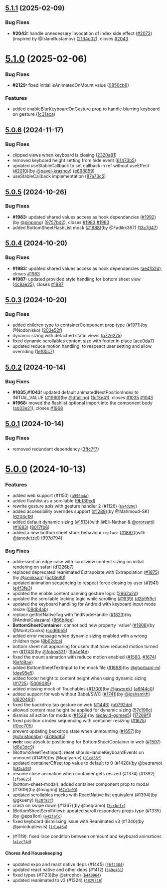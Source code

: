 

## [5.1.1](https://github.com/gorhom/react-native-bottom-sheet/compare/v5.1.0...v5.1.1) (2025-02-09)


### Bug Fixes

* **#2043:** handle unnecessary invocation of index side effect ([#2073](https://github.com/gorhom/react-native-bottom-sheet/issues/2073))(inspired by @IslamRustamov) ([2164c02](https://github.com/gorhom/react-native-bottom-sheet/commit/2164c02e63177f9ac69acc05722c85e8d55cd931)), closes [#2043](https://github.com/gorhom/react-native-bottom-sheet/issues/2043)

# [5.1.0](https://github.com/gorhom/react-native-bottom-sheet/compare/v5.0.6...v5.1.0) (2025-02-06)


### Bug Fixes

* **#2129:** fixed initial isAnimatedOnMount value ([0850cb8](https://github.com/gorhom/react-native-bottom-sheet/commit/0850cb864819f79189592cb66c2b6d179957ba61))


### Features

* added enableBlurKeyboardOnGesture prop to handle blurring keyboard on gesture ([1c31aca](https://github.com/gorhom/react-native-bottom-sheet/commit/1c31acad50a7c171548ea7f4594a4d1d563cf40f))

## [5.0.6](https://github.com/gorhom/react-native-bottom-sheet/compare/v5.0.5...v5.0.6) (2024-11-17)


### Bug Fixes

* clipped views when keyboard is closing ([2320a81](https://github.com/gorhom/react-native-bottom-sheet/commit/2320a81f95e696e22debe5a823740f51fadae0f6))
* removed keyboard height setting from hide event ([61473b5](https://github.com/gorhom/react-native-bottom-sheet/commit/61473b56c3389e5ac9edfeb1dc4b93907e3b5d05))
* updated useStableCallback to set callback in ref without useEffect ([#2010](https://github.com/gorhom/react-native-bottom-sheet/issues/2010))(by [@pavel-krasnov](https://github.com/pavel-krasnov)) ([e898859](https://github.com/gorhom/react-native-bottom-sheet/commit/e89885936391f5ce106983d8aac814bcb422e82c))
* useStableCallback implementation ([87a73c5](https://github.com/gorhom/react-native-bottom-sheet/commit/87a73c59b83ef0b3868c12403a467ea3aebf0dd5))

## [5.0.5](https://github.com/gorhom/react-native-bottom-sheet/compare/v5.0.4...v5.0.5) (2024-10-26)


### Bug Fixes

* **#1983:** updated shared values access as hook dependancies ([#1992](https://github.com/gorhom/react-native-bottom-sheet/issues/1992))(by [@pinpong](https://github.com/pinpong)) ([9757bd2](https://github.com/gorhom/react-native-bottom-sheet/commit/9757bd251cba67cf26489640f20fd1557b1a426e)), closes [#1983](https://github.com/gorhom/react-native-bottom-sheet/issues/1983) [#1983](https://github.com/gorhom/react-native-bottom-sheet/issues/1983)
* added BottomSheetFlashList mock ([#1988](https://github.com/gorhom/react-native-bottom-sheet/issues/1988))(by @Fadikk367) ([13c7d47](https://github.com/gorhom/react-native-bottom-sheet/commit/13c7d47beae6f2451968d30e862f0ea49b7199b6))

## [5.0.4](https://github.com/gorhom/react-native-bottom-sheet/compare/v5.0.3...v5.0.4) (2024-10-20)


### Bug Fixes

* **#1983:** updated shared values access as hook dependancies ([ae41b2d](https://github.com/gorhom/react-native-bottom-sheet/commit/ae41b2da650d2be614d840fbdfe1d29db6d7a575)), closes [#1983](https://github.com/gorhom/react-native-bottom-sheet/issues/1983)
* **#1987:** updated provided style handling for bottom sheet view ([4c8ae25](https://github.com/gorhom/react-native-bottom-sheet/commit/4c8ae252b8ec0bb420b60f8314cc7f04ed12b519)), closes [#1987](https://github.com/gorhom/react-native-bottom-sheet/issues/1987)

## [5.0.3](https://github.com/gorhom/react-native-bottom-sheet/compare/v5.0.2...v5.0.3) (2024-10-20)


### Bug Fixes

* added children type to containerComponent prop type ([#1971](https://github.com/gorhom/react-native-bottom-sheet/issues/1971))(by @Nodonisko) ([203e52f](https://github.com/gorhom/react-native-bottom-sheet/commit/203e52fa5be3e167522776f184d79511bdf35344))
* dynamic sizing with detached static views ([b72e275](https://github.com/gorhom/react-native-bottom-sheet/commit/b72e27519c36671d84973f8b0b9cd1f8a7a8b8c1))
* fixed dynamic scrollables content size with footer in place ([ace0da7](https://github.com/gorhom/react-native-bottom-sheet/commit/ace0da7475d68d4f27d386ead9f71c2eb19fbe31))
* updated reduce motion handling, to respeact user setting and allow overriding ([1ef05c7](https://github.com/gorhom/react-native-bottom-sheet/commit/1ef05c7fee821c356220452ccf61d33d29483c00))

## [5.0.2](https://github.com/gorhom/react-native-bottom-sheet/compare/v5.0.1...v5.0.2) (2024-10-14)


### Bug Fixes

* **#1035,#1043:** updated default animatedNextPositionIndex to INITIAL_VALUE ([#1960](https://github.com/gorhom/react-native-bottom-sheet/issues/1960))(by [@dfalling](https://github.com/dfalling)) ([1cf3e41](https://github.com/gorhom/react-native-bottom-sheet/commit/1cf3e4167f2ffacf36c7abebb527f79048754121)), closes [#1035](https://github.com/gorhom/react-native-bottom-sheet/issues/1035) [#1043](https://github.com/gorhom/react-native-bottom-sheet/issues/1043)
* **#1968:** moved the flashlist optional import into the component body ([ab33e21](https://github.com/gorhom/react-native-bottom-sheet/commit/ab33e2132f8e6fdb4a3c36e34c0f2ff04e09f11f)), closes [#1968](https://github.com/gorhom/react-native-bottom-sheet/issues/1968)

## [5.0.1](https://github.com/gorhom/react-native-bottom-sheet/compare/v5.0.0...v5.0.1) (2024-10-14)


### Bug Fixes

* removed redundant dependency ([3ffc7f7](https://github.com/gorhom/react-native-bottom-sheet/commit/3ffc7f70e8769fc1ecc39754111754b53d12bff8))

# [5.0.0](https://github.com/gorhom/react-native-bottom-sheet/compare/v4.6.4...v5.0.0) (2024-10-13)

### Features

* added web support (#1150) ([`a996b4a`](https://github.com/gorhom/react-native-bottom-sheet/commit/a996b4aa68139136ec75e0921025d235471c838d))
* added flashlist as a scrollable ([9bf39ed](https://github.com/gorhom/react-native-bottom-sheet/commit/9bf39ed08d7377937b0e8b8af65791b178c06492))
* rewrite gesture apis with gesture handler 2 (#1126) ([`6a4d296`](https://github.com/gorhom/react-native-bottom-sheet/commit/6a4d2967684b01e28f23b1b35afbb4cc4dabaf1d))
* added accessibility overrides support ([#1288](https://github.com/gorhom/react-native-bottom-sheet/issues/1288))(by @Mahmoud-SK) ([6203c18](https://github.com/gorhom/react-native-bottom-sheet/commit/6203c18acc9f8dc3a31af5bf5ad80e368deceb52))
* added default dynamic sizing ([#1513](https://github.com/gorhom/react-native-bottom-sheet/issues/1513))(with @Eli-Nathan & [@ororsatti](https://github.com/ororsatti)) ([#1683](https://github.com/gorhom/react-native-bottom-sheet/issues/1683)) ([8017fb6](https://github.com/gorhom/react-native-bottom-sheet/commit/8017fb6b02088d3c66c64a8a23e0f63f22884d36))
* added a new bottom sheet stack behaviour `replace` ([#1897](https://github.com/gorhom/react-native-bottom-sheet/issues/1897))(with [@janodetzel](https://github.com/janodetzel)) ([997d794](https://github.com/gorhom/react-native-bottom-sheet/commit/997d794ccffe8739268ec50dfecca624e10f8752))

### Bug Fixes

* addressed an edge case with scrollview content sizing on initial rendering on safari ([d1226b7](https://github.com/gorhom/react-native-bottom-sheet/commit/d1226b70ac2405b4a98c8e5be6cee94ae110a35b))
* replaced deprecated reanimated Extrapolate with Extrapolation ([#1875](https://github.com/gorhom/react-native-bottom-sheet/issues/1875))(by [@cenksari](https://github.com/cenksari)) ([5af3e80](https://github.com/gorhom/react-native-bottom-sheet/commit/5af3e803b0313154f42fbadba7dae6d32719c01c))
* updated animation sequencing to respect force closing by user ([#1941](https://github.com/gorhom/react-native-bottom-sheet/issues/1941)) ([e4f3fe3](https://github.com/gorhom/react-native-bottom-sheet/commit/e4f3fe339b20a28d8573fa31f0d1b85be3ef2085))
* updated the enable content panning gesture logic ([2962a2d](https://github.com/gorhom/react-native-bottom-sheet/commit/2962a2d5326e517a48fe11d0e0d762beacca890d))
* updated the scrollable locking logic while scrolling ([#1939](https://github.com/gorhom/react-native-bottom-sheet/issues/1939)) ([d2b959c](https://github.com/gorhom/react-native-bottom-sheet/commit/d2b959c1f25f1aaeed1b30d21c43809c72490ef3))
* updated the keyboard handling for Android with keyboard input mode resize ([08db4ab](https://github.com/gorhom/react-native-bottom-sheet/commit/08db4ab4b0058955e9ee2d55f87da8fefb5390ad))
* replace getRefNativeTag with findNodeHandle ([#1823](https://github.com/gorhom/react-native-bottom-sheet/issues/1823))(by @AndreiCalazans) ([866b4ee](https://github.com/gorhom/react-native-bottom-sheet/commit/866b4ee570fc345d59053561c26af67144e8fd6f))
* **BottomSheetContainer:** cannot add new property 'value' ([#1808](https://github.com/gorhom/react-native-bottom-sheet/issues/1808))(by @MoritzCooks) ([ccd6bb5](https://github.com/gorhom/react-native-bottom-sheet/commit/ccd6bb540884f35fb9c0dcd5527ed8bac0c1be91))
* added error message when dynamic sizing enabled with a wrong children type ([8b62dca](https://github.com/gorhom/react-native-bottom-sheet/commit/8b62dca06752a3c047162a693a75173a7c701e3e))
* bottom sheet not appearing for users that have reduced motion turned on ([#1743](https://github.com/gorhom/react-native-bottom-sheet/issues/1743))(by [@fobos531](https://github.com/fobos531)) ([9b4ef4d](https://github.com/gorhom/react-native-bottom-sheet/commit/9b4ef4dabb7ce1f846ae90e2bab39fa9354ff125))
* fixed the mount animation with reduce motion enabled ([#1560](https://github.com/gorhom/react-native-bottom-sheet/issues/1560), [#1674](https://github.com/gorhom/react-native-bottom-sheet/issues/1674)) ([6efd8ae](https://github.com/gorhom/react-native-bottom-sheet/commit/6efd8aeb0e312555fa77609869eedbf46a4a04b3))
* added BottomSheetTextInput to the mock file ([#1698](https://github.com/gorhom/react-native-bottom-sheet/issues/1698))(by [@ghorbani-m](https://github.com/ghorbani-m)) ([dee95e5](https://github.com/gorhom/react-native-bottom-sheet/commit/dee95e5b161d78b0aae34d85abea3d8042417892))
* added footer height to content height when using dynamic sizing ([#1725](https://github.com/gorhom/react-native-bottom-sheet/issues/1725)) ([5009085](https://github.com/gorhom/react-native-bottom-sheet/commit/50090859f9e50932c641df5b0d6f91cc9f3b5bad))
* added missing mock of Touchables ([#1700](https://github.com/gorhom/react-native-bottom-sheet/issues/1700))(by [@jaworek](https://github.com/jaworek)) ([a6f44c0](https://github.com/gorhom/react-native-bottom-sheet/commit/a6f44c01ef8f1b9154ce2313614daf075567f641))
* added support for web without Babel/SWC ([#1741](https://github.com/gorhom/react-native-bottom-sheet/issues/1741))(by [@joshsmith](https://github.com/joshsmith)) ([d620494](https://github.com/gorhom/react-native-bottom-sheet/commit/d620494877e98f4331d8c0a1cb7d375abb06db60))
* fixed the backdrop tap gesture on web ([#1446](https://github.com/gorhom/react-native-bottom-sheet/issues/1446)) ([b0792de](https://github.com/gorhom/react-native-bottom-sheet/commit/b0792dea5ec605b449d40037cbecfd35bf0ff066))
* allowed content max height be applied for dynamic sizing ([57c196c](https://github.com/gorhom/react-native-bottom-sheet/commit/57c196cfdf2f63622fb5ea8d6d32cf21b9dd9367))
* dismiss all action for modals ([#1529](https://github.com/gorhom/react-native-bottom-sheet/issues/1529))(by [@david-gomes5](https://github.com/david-gomes5)) ([17269f1](https://github.com/gorhom/react-native-bottom-sheet/commit/17269f1f55b91f33cec24870ebe00f2510888a4b))
* fixed position x index sequencing with container resizing ([#1675](https://github.com/gorhom/react-native-bottom-sheet/issues/1675)) ([f0ec705](https://github.com/gorhom/react-native-bottom-sheet/commit/f0ec705cd74ea6e31614ab12c0b4fdc097d3820d))
* prevent updating backdrop state when unmounting ([#1657](https://github.com/gorhom/react-native-bottom-sheet/issues/1657))(by [@christophby](https://github.com/christophby)) ([d746d85](https://github.com/gorhom/react-native-bottom-sheet/commit/d746d85b92e2bdb4351ea4d3fde140e3199ac671))
* **web:** use absolute positioning for BottomSheetContainer in web ([#1597](https://github.com/gorhom/react-native-bottom-sheet/issues/1597)) ([d6e3dc9](https://github.com/gorhom/react-native-bottom-sheet/commit/d6e3dc9b327b840895c875dcf016fb5c80a62915))
* (BottomSheetTextInput): reset shouldHandleKeyboardEvents on unmount (#1495)(by @koplyarov) ([`81cd66f`](https://github.com/gorhom/react-native-bottom-sheet/commit/81cd66f9c49843e43231d1d81ec4aa518a9f1b95))
* updated containerOffset top value to default to 0 (#1420)(by @beqramo) ([`b81cb93`](https://github.com/gorhom/react-native-bottom-sheet/commit/b81cb9368b55c24703a9c000a76e89a2d253e141))
* resume close animation when container gets resized (#1374) (#1392) ([`1f69625`](https://github.com/gorhom/react-native-bottom-sheet/commit/1f69625e180fcec4d8d3dec436f8d5bb4eba476b))
* (bottom-sheet-modal): added container component prop to modal (#1309)(by @magrinj) ([`67e1e09`](https://github.com/gorhom/react-native-bottom-sheet/commit/67e1e09acbc0e96e435a0c2247fa1e0bc19f91aa))
* updated scrollables mocks with ReactNative list equivalent (#1394)(by @gkueny) ([`630f87f`](https://github.com/gorhom/react-native-bottom-sheet/commit/630f87ff6bd19c4dfc071783139c938eda3baf6c))
* crash on swipe down (#1367)(by @beqramo) ([`3ccbefc`](https://github.com/gorhom/react-native-bottom-sheet/commit/3ccbefc4d16558867d518f7e0306fbb4d1dbdbeb))
* (BottomSheetScrollView): updated scroll responders props type (#1335)(by @eps1lon) ([`e42fafc`](https://github.com/gorhom/react-native-bottom-sheet/commit/e42fafcc492d01665c296bf551a6a264eb866fc5))
* fixed keyboard dismissing issue with Reanimated v3 (#1346)(by @janicduplessis) ([`1d1a464`](https://github.com/gorhom/react-native-bottom-sheet/commit/1d1a46489bede1d3f119df2fb6f467e778461c39))
- (#1119): fixed race condition between onmount and keyboard animations ([`a1ec74d`](https://github.com/gorhom/react-native-bottom-sheet/commit/a1ec74dbbc85476bb39f3637e9a97214e0cad9a0))

#### Chores And Housekeeping

* updated expo and react native deps (#1445) ([`f6f2304`](https://github.com/gorhom/react-native-bottom-sheet/commit/f6f2304235c05f92d86ce8083caf910b9297a10a))
* updated react native and other deps (#1412) ([`549e461`](https://github.com/gorhom/react-native-bottom-sheet/commit/549e461530a91e1d7c95a5178bd2238ebf84df86))
* fixed types (#1123)(by @stropho) ([`b440964`](https://github.com/gorhom/react-native-bottom-sheet/commit/b44096451d4fed81be7f08b0edf638e4a1c42ccd))
* updated reanimated to v3 (#1324) ([`4829316`](https://github.com/gorhom/react-native-bottom-sheet/commit/4829316beeff95c9e2efa5fbfdfcf7ef37b4af60))
